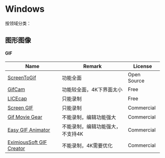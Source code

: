 # Windows

按领域分类：

## 图形图像

#### GIF

| Name                                     | Remark            | License     |
| ---------------------------------------- | ----------------- | ----------- |
| [ScreenToGif](http://screentogif.codeplex.com/) | 功能全面              | Open Source |
| [GifCam](http://blog.bahraniapps.com/gifcam/) | 功能较全面，4K下界面太小     | Free        |
| [LICEcap](http://www.cockos.com/licecap/) | 只能录制              | Free        |
| [Screen GIF](https://www.davidesperalta.com/screengif) | 只能录制              | Commercial  |
| [Gif Movie Gear](http://www.gamani.com/) | 不能录制，编辑功能强大       | Commercial  |
| [Easy GIF Animator](http://www.easygifanimator.net/) | 不能录制，编辑功能强大，不支持4K | Commercial  |
| [EximiousSoft GIF Creator](http://www.eximioussoft.com/gifcreator.htm) | 不能录制，4K需要优化       | Commercial  |

